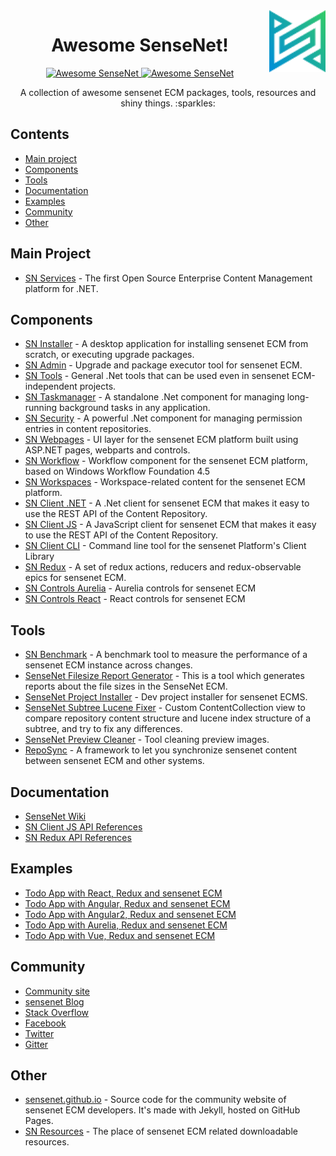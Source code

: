 <a href ="http://sensenet.com">
    <img src="/img/sensenet-logo.png" align="right" width="90">
</a>

<h1 align="center">  
  Awesome SenseNet!
</h1> 

<p align="center">
  <a href="https://github.com/sindresorhus/awesome">
    <img src="https://cdn.rawgit.com/sindresorhus/awesome/d7305f38d29fed78fa85652e3a63e154dd8e8829/media/badge.svg?master-branch" alt="Awesome SenseNet">
  </a> 
  <a href="https://badge.fury.io/nu/%40sensenet%2Fsensenet.github.io">
    <img src="https://badge.fury.io/nu/%40sensenet%2Fsensenet.github.io.svg?master-branch" alt="Awesome SenseNet">
  </a> 
</p>

<p align="center">A collection of awesome sensenet ECM packages, tools, resources and shiny things. :sparkles:
</p>

## Contents

- [Main project](#main-project)
- [Components](#components)
- [Tools](#tools)
- [Documentation](#documentation)
- [Examples](#examples)
- [Community](#community)
- [Other](#other)

## Main Project

- [SN Services](https://github.com/SenseNet/sensenet) - The first Open Source Enterprise Content Management platform for .NET.


## Components

- [SN Installer](https://github.com/SenseNet/sn-installer) - A desktop application for installing sensenet ECM from scratch, or executing upgrade packages. 
- [SN Admin](https://github.com/SenseNet/sn-admin) - Upgrade and package executor tool for sensenet ECM.
- [SN Tools](https://github.com/SenseNet/sn-tools) - General .Net tools that can be used even in sensenet ECM-independent projects.
- [SN Taskmanager](https://github.com/SenseNet/sn-taskmanagement) - A standalone .Net component for managing long-running background tasks in any application.
- [SN Security](https://github.com/SenseNet/sn-security) - A powerful .Net component for managing permission entries in content repositories.
- [SN Webpages](https://github.com/SenseNet/sn-webpages) - UI layer for the sensenet ECM platform built using ASP.NET pages, webparts and controls.
- [SN Workflow](https://github.com/SenseNet/sn-workflow) - Workflow component for the sensenet ECM platform, based on Windows Workflow Foundation 4.5
- [SN Workspaces](https://github.com/SenseNet/sn-workspaces) - Workspace-related content for the sensenet ECM platform.
- [SN Client .NET](https://github.com/SenseNet/sn-client-dotnet) - A .Net client for sensenet ECM that makes it easy to use the REST API of the Content Repository.
- [SN Client JS](https://github.com/SenseNet/sn-client-js) - A JavaScript client for sensenet ECM that makes it easy to use the REST API of the Content Repository.
- [SN Client CLI](https://github.com/SenseNet/sn-client-cli) - Command line tool for the sensenet Platform's Client Library
- [SN Redux](https://github.com/SenseNet/sn-redux) - A set of redux actions, reducers and redux-observable epics for sensenet ECM.
- [SN Controls Aurelia](https://github.com/SenseNet/sn-controls-aurelia) - Aurelia controls for sensenet ECM
- [SN Controls React](https://github.com/SenseNet/sn-controls-react) - React controls for sensenet ECM

## Tools

- [SN Benchmark](https://github.com/SenseNet/sn-benchmark) - A benchmark tool to measure the performance of a sensenet ECM instance across changes.
- [SenseNet Filesize Report Generator](https://github.com/marosvolgyiz/SenseNet-File-Size-Report-Generator) - This is a tool which generates reports about the file sizes in the SenseNet ECM.
- [SenseNet Project Installer](https://github.com/VargaJoe/SenseNet-Project-Installer) - Dev project installer for sensenet ECMS.
- [SenseNet Subtree Lucene Fixer](https://github.com/VargaJoe/SenseNet-SubTree-Lucene-Fixer) - Custom ContentCollection view to compare repository content structure and lucene index structure of a subtree, and try to fix any differences.
- [SenseNet Preview Cleaner](https://github.com/VargaJoe/SenseNet-Preview-Cleaner) - Tool cleaning preview images.
- [RepoSync](https://github.com/marosvolgyiz/RepoSync) -  A framework to let you synchronize sensenet content between sensenet ECM and other systems.

## Documentation

- [SenseNet Wiki](http://wiki.sensenet.com)
- [SN Client JS API References](http://www.sensenet.com/documentation/sn-client-js/index.html)
- [SN Redux API References](http://www.sensenet.com/documentation/sn-redux/index.html)

## Examples

- [Todo App with React, Redux and sensenet ECM](https://github.com/SenseNet/sn-react-redux-todo-app)
- [Todo App with Angular, Redux and sensenet ECM](https://github.com/blaskodaniel/sn-angular-redux-todo-app)
- [Todo App with Angular2, Redux and sensenet ECM](https://github.com/SenseNet/sn-angular2-redux-todo-app)
- [Todo App with Aurelia, Redux and sensenet ECM](https://github.com/B3zo0/sn7-aurelia-redux-todo-app)
- [Todo App with Vue, Redux and sensenet ECM](https://github.com/SenseNet/sn-vue-redux-todo-app)

## Community

- [Community site](http://community.sensenet.com)
- [sensenet Blog](http://community.sensenet.com/blog/)
- [Stack Overflow](http://stackoverflow.com/questions/tagged/sensenet)
- [Facebook](https://www.facebook.com/sensenetcsp)
- [Twitter](https://twitter.com/sensenet)
- [Gitter](https://gitter.im/SenseNet)

## Other

- [sensenet.github.io](https://github.com/SenseNet/sensenet.github.io) - Source code for the community website of sensenet ECM developers. It's made with Jekyll, hosted on GitHub Pages.
- [SN Resources](https://github.com/SenseNet/sn-resources) - The place of sensenet ECM related downloadable resources.
